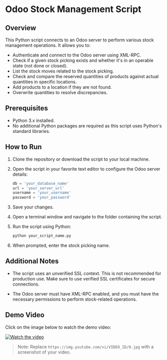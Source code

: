 
# Odoo Stock Management Script

## Overview

This Python script connects to an Odoo server to perform various stock management operations. It allows you to:

- Authenticate and connect to the Odoo server using XML-RPC.
- Check if a given stock picking exists and whether it's in an operable state (not done or closed).
- List the stock moves related to the stock picking.
- Check and compare the reserved quantities of products against actual quantities in specific locations.
- Add products to a location if they are not found.
- Overwrite quantities to resolve discrepancies.

## Prerequisites

- Python 3.x installed.
- No additional Python packages are required as this script uses Python's standard libraries.

## How to Run

1. Clone the repository or download the script to your local machine.
2. Open the script in your favorite text editor to configure the Odoo server details:

   ```python
   db = 'your_database_name'
   url = 'your_server_url'
   username = 'your_username'
   password = 'your_password'
   ```

3. Save your changes.
4. Open a terminal window and navigate to the folder containing the script.
5. Run the script using Python:

   ```bash
   python your_script_name.py
   ```

6. When prompted, enter the stock picking name.

## Additional Notes

- The script uses an unverified SSL context. This is not recommended for production use. Make sure to use verified SSL certificates for secure connections.
  
- The Odoo server must have XML-RPC enabled, and you must have the necessary permissions to perform stock-related operations.


## Demo Video

Click on the image below to watch the demo video:

[![Watch the video](https://img.youtube.com/vi/VIDEO_ID/0.jpg)](https://www.canva.com/design/DAFuXHRlYpE/jdzRp0QYo9fuyW4giVfbrA/watch?utm_content=DAFuXHRlYpE&utm_campaign=designshare&utm_medium=link&utm_source=publishsharelink)

> Note: Replace `https://img.youtube.com/vi/VIDEO_ID/0.jpg` with a screenshot of your video.
